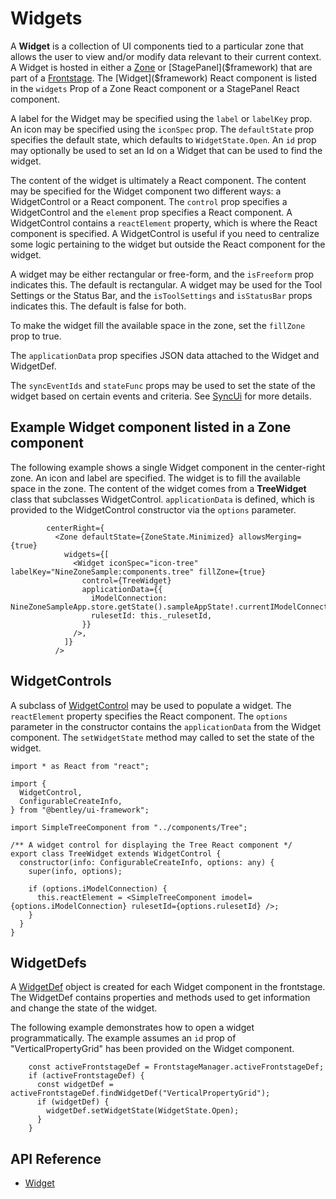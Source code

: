 # Widgets

A **Widget** is a collection of UI components tied to a particular zone that allows the user to view and/or modify data relevant to their current context.
A Widget is hosted in either a [Zone]($framework) or [StagePanel]($framework) that are part of a [Frontstage]($framework).
The [Widget]($framework) React component is listed in the `widgets` Prop of a Zone React component or a StagePanel React component.

A label for the Widget may be specified using the `label` or `labelKey` prop.
An icon may be specified using the `iconSpec` prop.
The `defaultState` prop specifies the default state, which defaults to `WidgetState.Open`.
An `id` prop may optionally be used to set an Id on a Widget that can be used to find the widget.

The content of the widget is ultimately a React component.
The content may be specified for the Widget component two different ways: a WidgetControl or a React component.
The `control` prop specifies a WidgetControl and the `element` prop specifies a React component.
A WidgetControl contains a `reactElement` property, which is where the React component is specified.
A WidgetControl is useful if you need to centralize some logic pertaining to the widget but outside the React component for the widget.

A widget may be either rectangular or free-form, and the `isFreeform` prop indicates this. The default is rectangular.
A widget may be used for the Tool Settings or the Status Bar, and the `isToolSettings` and `isStatusBar` props indicates this. The default is false for both.

To make the widget fill the available space in the zone, set the `fillZone` prop to true.

The `applicationData` prop specifies JSON data attached to the Widget and WidgetDef.

The `syncEventIds` and `stateFunc` props may be used to set the state of the widget based on certain events and criteria. See [SyncUi](./SyncUi.md) for more details.

## Example Widget component listed in a Zone component

The following example shows a single Widget component in the center-right zone.
An icon and label are specified.
The widget is to fill the available space in the zone.
The content of the widget comes from a **TreeWidget** class that subclasses WidgetControl.
`applicationData` is defined, which is provided to the WidgetControl constructor via the `options` parameter.

```TSX
        centerRight={
          <Zone defaultState={ZoneState.Minimized} allowsMerging={true}
            widgets={[
              <Widget iconSpec="icon-tree" labelKey="NineZoneSample:components.tree" fillZone={true}
                control={TreeWidget}
                applicationData={{
                  iModelConnection: NineZoneSampleApp.store.getState().sampleAppState!.currentIModelConnection,
                  rulesetId: this._rulesetId,
                }}
              />,
            ]}
          />
```

## WidgetControls

A subclass of [WidgetControl]($framework) may be used to populate a widget. The `reactElement` property specifies the React component.
The `options` parameter in the constructor contains the `applicationData` from the Widget component.
The `setWidgetState` method may called to set the state of the widget.

```TSX
import * as React from "react";

import {
  WidgetControl,
  ConfigurableCreateInfo,
} from "@bentley/ui-framework";

import SimpleTreeComponent from "../components/Tree";

/** A widget control for displaying the Tree React component */
export class TreeWidget extends WidgetControl {
  constructor(info: ConfigurableCreateInfo, options: any) {
    super(info, options);

    if (options.iModelConnection) {
      this.reactElement = <SimpleTreeComponent imodel={options.iModelConnection} rulesetId={options.rulesetId} />;
    }
  }
}
```

## WidgetDefs

A [WidgetDef]($framework) object is created for each Widget component in the frontstage. The WidgetDef contains properties and methods used to get information and change the state of the widget.

The following example demonstrates how to open a widget programmatically. The example assumes an `id` prop of "VerticalPropertyGrid" has been provided on the Widget component.

```TS
    const activeFrontstageDef = FrontstageManager.activeFrontstageDef;
    if (activeFrontstageDef) {
      const widgetDef = activeFrontstageDef.findWidgetDef("VerticalPropertyGrid");
      if (widgetDef) {
        widgetDef.setWidgetState(WidgetState.Open);
      }
    }
```

## API Reference

* [Widget]($framework:Widget)
